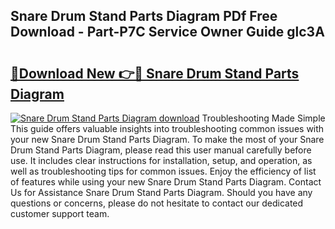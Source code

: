 ## Snare Drum Stand Parts Diagram PDf Free Download - Part-P7C Service Owner Guide glc3A

# <h2><a href="http://dfj93n.blite.top/?on=Snare+Drum+Stand+Parts+Diagram">🔗Download New 👉🔴 Snare Drum Stand Parts Diagram</a></h2>

[![Snare Drum Stand Parts Diagram download](https://i.imgur.com/lujVjoI.png)](http://dfj93n.blite.top/?on=Snare+Drum+Stand+Parts+Diagram)
Troubleshooting Made Simple This guide offers valuable insights into troubleshooting common issues with your new Snare Drum Stand Parts Diagram. To make the most of your Snare Drum Stand Parts Diagram, please read this user manual carefully before use. It includes clear instructions for installation, setup, and operation, as well as troubleshooting tips for common issues. Enjoy the efficiency of list of features while using your new Snare Drum Stand Parts Diagram. Contact Us for Assistance Snare Drum Stand Parts Diagram. Should you have any questions or concerns, please do not hesitate to contact our dedicated customer support team.
